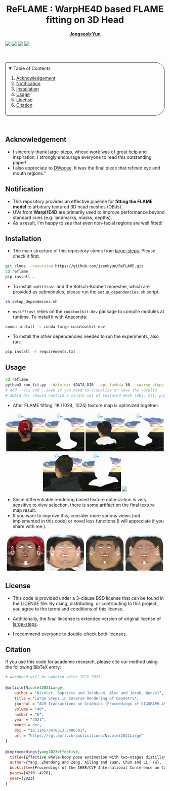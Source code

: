 
<!-- PROJECT LOGO -->
<br />
<p align="center">
  <h1 align="center">ReFLAME : WarpHE4D based FLAME fitting on 3D Head</h1>
  <p align="center">    
    <a href="https://jseobyun.github.io/"><strong>Jongseob Yun</strong></a>
  </p>  
  <img src="./assets/facescape.gif" width="49%"/>
  <img src="./assets/faceverse.gif" width="49%"/>
  <img src="./assets/nphm.gif" width="49%"/>
  <img src="./assets/nphm2.gif" width="49%"/>
</p>

<br />
<br />


<!-- TABLE OF CONTENTS -->
<details open="open" style='padding: 10px; border-radius:5px 30px 30px 5px; border-style: solid; border-width: 1px;'>
  <summary>Table of Contents</summary>
  <ol>
    <li>
      <a href="#Acknowledgement">Acknowledgement</a>      
    </li>
    <li>
      <a href="#notification">Notification</a>      
    </li>
    <li>
      <a href="#installation">Installation</a>      
    </li>
    <li>
      <a href="#usage">Usage</a>
    </li>
    <li>
      <a href="#license">License</a>
    </li>
    <li>
      <a href="#citation">Citation</a>
    </li>    
  </ol>
</details>
<br />
<br />

## Acknowledgement

- I sincerely thank [large-steps](https://github.com/rgl-epfl/large-steps-pytorch), whose work was of great help and inspiration. I strongly encourage everyone to read this outstanding paper!
- I also appreciate to [DWpose](https://github.com/IDEA-Research/DWPose). It was the final piece that refined eye and mouth regions."

## Notification

- This repository provides an effective pipeline for **fitting the FLAME model** to arbitrary textured 3D head meshes (OBJs).
- UVs from **WarpHE4D** are primarily used to improve performance beyond standard cues (e.g. landmarks, masks, depths).
- As a result, I'm happy to see that even non-facial regions are well fitted!

## Installation

- The main structure of this repository stems from [large-steps](https://github.com/rgl-epfl/large-steps-pytorch). Please check it first.

```bash
git clone --recursive https://github.com/jseobyun/ReFLAME.git
cd reflame
pip install .
```


- To install `nvdiffrast` and the Botsch-Kobbelt remesher, which are provided as submodules, please run the `setup_dependencies.sh` script.
```bash
sh setup_dependecies.sh
```

- `nvdiffrast` relies on the `cudatoolkit-dev` package to compile modules at runtime.
To install it with Anaconda:
```bash
conda install -c conda-forge cudatoolkit-dev
```

- To install the other dependencies needed to run the experiments, also run:
```bash
pip install -r requirements.txt
```

## Usage
```bash
cd reflame
python3 run_fit.py --data_dir $DATA_DIR --opt_lambda 30 --coarse_steps 1000 --refine_steps 300 --texture_steps 1000 --azim_range 150
# add --vis and --save if you need to visualize or save the results.
# $DATA_dir should contain a single set of textured mesh (obj, mtl, png/jpg/jpeg)
```
- After FLAME fitting, 1K (1024, 1024) texture map is optimized together.
<p align="center">
  <img src="./assets/facescape_tex.gif" width="49%"/>
  <img src="./assets/faceverse_tex.gif" width="49%"/>
  <img src="./assets/nphm_tex.gif" width="49%"/>
  <img src="./assets/nphm2_tex.gif" width="49%"/>
</p>

- Since differentiable rendering based texture optimization is very sensitive to view selection, there is some artifact on the final texture map result.
- If you want to improve this, consider more various views (not implemented in this code) or novel loss functions (I will appreciate if you share with me.). 
  
<p align="center">
  <img src="./assets/facescape_texmap.jpg" width="24%"/>
  <img src="./assets/faceverse_texmap.jpg" width="24%"/>
  <img src="./assets/nphm_texmap.jpg" width="24%"/>
  <img src="./assets/nphm2_texmap.jpg" width="24%"/>
</p>

## License
- This code is provided under a 3-clause BSD license that can be found in the LICENSE file. By using, distributing, or contributing to this project, you agree
to the terms and conditions of this license.

- Additionally, the final lincense is extended version of original license of [large-steps](https://github.com/rgl-epfl/large-steps-pytorch).
- I recommend everyone to double-check both licenses.

## Citation

If you use this code for academic research, please cite our method using the following BibTeX entry:

```bibtex
# warphead will be updated after ICCV 2025

@article{Nicolet2021Large,
    author = "Nicolet, Baptiste and Jacobson, Alec and Jakob, Wenzel",
    title = "Large Steps in Inverse Rendering of Geometry",
    journal = "ACM Transactions on Graphics (Proceedings of SIGGRAPH Asia)",
    volume = "40",
    number = "6",
    year = "2021",
    month = dec,
    doi = "10.1145/3478513.3480501",
    url = "https://rgl.epfl.ch/publications/Nicolet2021Large"
}

@inproceedings{yang2023effective,
  title={Effective whole-body pose estimation with two-stages distillation},
  author={Yang, Zhendong and Zeng, Ailing and Yuan, Chun and Li, Yu},
  booktitle={Proceedings of the IEEE/CVF International Conference on Computer Vision},
  pages={4210--4220},
  year={2023}
}
```

